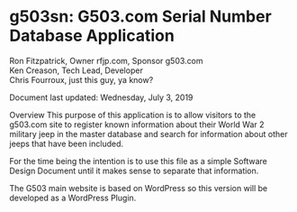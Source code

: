 # g503sn: G503.com Serial Number Database Application

Ron Fitzpatrick, Owner rfjp.com, Sponsor g503.com<br/>
Ken Creason, Tech Lead, Developer<br/>
Chris Fourroux, just this guy, ya know?

Document last updated: Wednesday, July 3, 2019

Overview
This purpose of this application is to allow visitors to the g503.com site to register known information about their World War 2 military jeep in the master database and search for information about other jeeps that have been included.

For the time being the intention is to use this file as a simple Software Design Document until it makes sense to separate that information.

The G503 main website is based on WordPress so this version will be developed as a WordPress Plugin.
